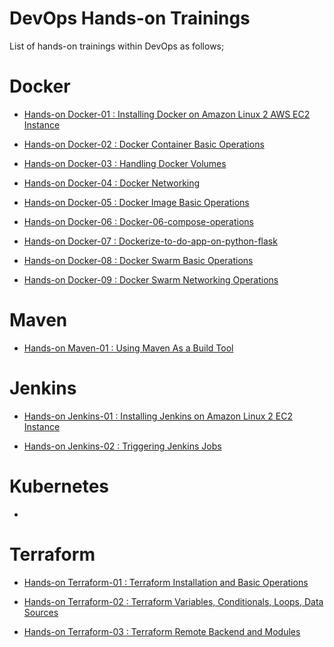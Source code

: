 # DevOps Hands-on Trainings

List of hands-on trainings within DevOps as follows;

# Docker

- [Hands-on Docker-01 : Installing Docker on Amazon Linux 2 AWS EC2 Instance](./Docker/docker-01-installing-on-ec2-linux2/)

- [Hands-on Docker-02 : Docker Container Basic Operations](./Docker/docker-02-container-basic-operations/)

- [Hands-on Docker-03 : Handling Docker Volumes](./Docker/docker-03-handling-volumes/)

- [Hands-on Docker-04 : Docker Networking](./Docker/docker-04-networking/)

- [Hands-on Docker-05 : Docker Image Basic Operations](./Docker/docker-05-image-basic-operations/)

- [Hands-on Docker-06 : Docker-06-compose-operations](./Docker/Docker-06-compose-operations/)

- [Hands-on Docker-07 : Dockerize-to-do-app-on-python-flask](./Docker/dockerize-to-do-app-on-python-flask/)

- [Hands-on Docker-08 : Docker Swarm Basic Operations](./Docker/docker-08-swarm-basic-operations/)

- [Hands-on Docker-09 : Docker Swarm Networking Operations](./Docker/docker-09-swarm-networking-managing-services-secrets-stacks/)

# Maven

- [Hands-on Maven-01 : Using Maven As a Build Tool](./Maven/maven-01-using-maven-as-a-build-tool/)

# Jenkins

- [Hands-on Jenkins-01 : Installing Jenkins on Amazon Linux 2 EC2 Instance](./Jenkins/jenkins-01-installing-jenkins/)

- [Hands-on Jenkins-02 : Triggering Jenkins Jobs](./Jenkins/jenkins-02-triggers/)


# Kubernetes

- 

# Terraform

- [Hands-on Terraform-01 : Terraform Installation and Basic Operations](./Terraform/terraform-01_Installation_Basic_Operations/Handson-Terraform-Terraform_Part_1-Installation_Basic_Operations.md)

- [Hands-on Terraform-02 : Terraform Variables, Conditionals, Loops, Data Sources](./Terraform/terraform-02_Variables_Conditional_Loop_Data-Sources/Handson-Terraform-Terraform_Part_2-Variables_Conditionals_Loop_DataSources)

- [Hands-on Terraform-03 : Terraform Remote Backend and Modules](./Terraform/terraform-03_RemoteBackend_Modules/Handson-Terraform-Terraform_Part_3-RemoteBackend_Modules.md)
